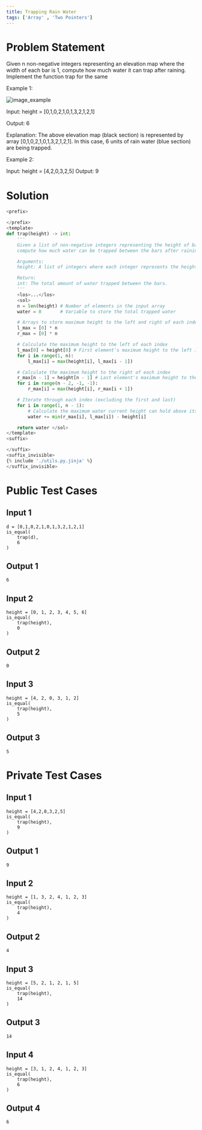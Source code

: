 ```yaml
---
title: Trapping Rain Water
tags: ['Array' , 'Two Pointers']
---
```


# Problem Statement
Given n non-negative integers representing an elevation map where the width of each bar is 1, compute how much water it can trap after raining.
Implement the function trap for the same


Example 1:

![image_example](https://assets.leetcode.com/uploads/2018/10/22/rainwatertrap.png)

Input: height = [0,1,0,2,1,0,1,3,2,1,2,1]

Output: 6

Explanation: The above elevation map (black section) is represented by array [0,1,0,2,1,0,1,3,2,1,2,1]. In this case, 6 units of rain water (blue section) are being trapped.

Example 2:

Input: height = [4,2,0,3,2,5]
Output: 9

# Solution
```python test.py  -r 'python test.py'
<prefix>

</prefix>
<template>
def trap(height) -> int:
    '''
    Given a list of non-negative integers representing the height of bars,
    compute how much water can be trapped between the bars after raining.

    Arguments:
    height: A list of integers where each integer represents the height of a bar.

    Return:
    int: The total amount of water trapped between the bars.
    '''
    <los>...</los>
    <sol>
    n = len(height) # Number of elements in the input array
    water = 0       # Variable to store the total trapped water

    # Arrays to store maximum height to the left and right of each index
    l_max = [0] * n
    r_max = [0] * n

    # Calculate the maximum height to the left of each index
    l_max[0] = height[0] # First element's maximum height to the left is itself
    for i in range(1, n):
        l_max[i] = max(height[i], l_max[i - 1])

    # Calculate the maximum height to the right of each index
    r_max[n - 1] = height[n - 1] # Last element's maximum height to the right is itself
    for i in range(n - 2, -1, -1):
        r_max[i] = max(height[i], r_max[i + 1])

    # Iterate through each index (excluding the first and last)
    for i in range(1, n - 1):
        # Calculate the maximum water current height can hold above itself
        water += min(r_max[i], l_max[i]) - height[i]

    return water </sol>
</template>
<suffix>

</suffix>
<suffix_invisible>
{% include './utils.py.jinja' %}
</suffix_invisible>
```

# Public Test Cases

## Input 1

```
d = [0,1,0,2,1,0,1,3,2,1,2,1]
is_equal(
    trap(d),
    6
)
```

## Output 1

```
6
```

## Input 2

```
height = [0, 1, 2, 3, 4, 5, 6]
is_equal(
    trap(height),
    0
)
```

## Output 2
```
0
```

## Input 3

```
height = [4, 2, 0, 3, 1, 2]
is_equal(
    trap(height),
    5
)
```

## Output 3

```
5
```


# Private Test Cases

## Input 1

```
height = [4,2,0,3,2,5]
is_equal(
    trap(height),
    9
)
```

## Output 1

```
9
```

## Input 2

```
height = [1, 3, 2, 4, 1, 2, 3]
is_equal(
    trap(height),
    4
)
```

## Output 2

```
4
```

## Input 3

```
height = [5, 2, 1, 2, 1, 5]
is_equal(
    trap(height),
    14
)
```

## Output 3

```
14
```

## Input 4

```
height = [3, 1, 2, 4, 1, 2, 3]
is_equal(
    trap(height),
    6
)
```

## Output 4

```
6
```




